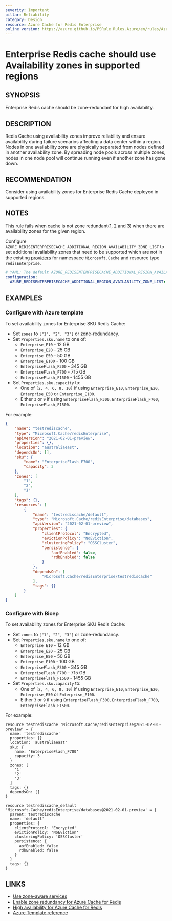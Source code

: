 ```yaml
---
severity: Important
pillar: Reliability
category: Design
resource: Azure Cache for Redis Enterprise
online version: https://azure.github.io/PSRule.Rules.Azure/en/rules/Azure.RedisEnterprise.Zones/
---
```


# Enterprise Redis cache should use Availability zones in supported regions

## SYNOPSIS

Enterprise Redis cache should be zone-redundant for high availability.

## DESCRIPTION

Redis Cache using availability zones improve reliability and ensure availability during failure scenarios affecting a data center within a region.
Nodes in one availability zone are physically separated from nodes defined in another availability zone.
By spreading node pools across multiple zones, nodes in one node pool will continue running even if another zone has gone down.

## RECOMMENDATION

Consider using availability zones for Enterprise Redis Cache deployed in supported regions.

## NOTES

This rule fails when cache is not zone redundant(1, 2 and 3) when there are availability zones for the given region.

Configure `AZURE_REDISENTERPRISECACHE_ADDITIONAL_REGION_AVAILABILITY_ZONE_LIST` to set additional availability zones that need to be supported which are not in the existing [providers](https://github.com/Azure/PSRule.Rules.Azure/blob/main/data/providers.json) for namespace `Microsoft.Cache` and resource type `redisEnterprise`.

```yaml
# YAML: The default AZURE_REDISENTERPRISECACHE_ADDITIONAL_REGION_AVAILABILITY_ZONE_LIST configuration option
configuration:
  AZURE_REDISENTERPRISECACHE_ADDITIONAL_REGION_AVAILABILITY_ZONE_LIST: []
```

## EXAMPLES

### Configure with Azure template

To set availability zones for Enterprise SKU Redis Cache:

- Set `zones` to `["1", "2", "3"]` or zone-redundancy.
- Set `Properties.sku.name` to one of:
  - `Enterprise_E10` - 12 GB
  - `Enterprise_E20` - 25 GB
  - `Enterprise_E50` - 50 GB
  - `Enterprise_E100` - 100 GB
  - `EnterpriseFlash_F300` - 345 GB
  - `EnterpriseFlash_F700` - 715 GB
  - `EnterpriseFlash_F1500` - 1455 GB
- Set `Properties.sku.capacity` to:
  - One of `[2, 4, 6, 8, 10]` if using `Enterprise_E10`, `Enterprise_E20`, `Enterprise_E50` or `Enterprise_E100`.
  - Either `3` or `9` if using `EnterpriseFlash_F300`, `EnterpriseFlash_F700`, `EnterpriseFlash_F1500`.

For example:

```json
{
    "name": "testrediscache",
    "type": "Microsoft.Cache/redisEnterprise",
    "apiVersion": "2021-02-01-preview",
    "properties": {},
    "location": "australiaeast",
    "dependsOn": [],
    "sku": {
        "name": "EnterpriseFlash_F700",
        "capacity": 3
    },
    "zones": [
        "1",
        "2",
        "3"
    ],
    "tags": {},
    "resources": [
        {
            "name": "testrediscache/default",
            "type": "Microsoft.Cache/redisEnterprise/databases",
            "apiVersion": "2021-02-01-preview",
            "properties": {
                "clientProtocol": "Encrypted",
                "evictionPolicy": "NoEviction",
                "clusteringPolicy": "OSSCluster",
                "persistence": {
                    "aofEnabled": false,
                    "rdbEnabled": false
                }
            },
            "dependsOn": [
                "Microsoft.Cache/redisEnterprise/testrediscache"
            ],
            "tags": {}
        }
    ]
}
```

### Configure with Bicep

To set availability zones for Enterprise SKU Redis Cache:

- Set `zones` to `["1", "2", "3"]` or zone-redundancy.
- Set `Properties.sku.name` to one of:
  - `Enterprise_E10` - 12 GB
  - `Enterprise_E20` - 25 GB
  - `Enterprise_E50` - 50 GB
  - `Enterprise_E100` - 100 GB
  - `EnterpriseFlash_F300` - 345 GB
  - `EnterpriseFlash_F700` - 715 GB
  - `EnterpriseFlash_F1500` - 1455 GB
- Set `Properties.sku.capacity` to:
  - One of `[2, 4, 6, 8, 10]` if using `Enterprise_E10`, `Enterprise_E20`, `Enterprise_E50` or `Enterprise_E100`.
  - Either `3` or `9` if using `EnterpriseFlash_F300`, `EnterpriseFlash_F700`, `EnterpriseFlash_F1500`.

For example:

```bicep
resource testrediscache 'Microsoft.Cache/redisEnterprise@2021-02-01-preview' = {
  name: 'testrediscache'
  properties: {}
  location: 'australiaeast'
  sku: {
    name: 'EnterpriseFlash_F700'
    capacity: 3
  }
  zones: [
    '1'
    '2'
    '3'
  ]
  tags: {}
  dependsOn: []
}

resource testrediscache_default 'Microsoft.Cache/redisEnterprise/databases@2021-02-01-preview' = {
  parent: testrediscache
  name: 'default'
  properties: {
    clientProtocol: 'Encrypted'
    evictionPolicy: 'NoEviction'
    clusteringPolicy: 'OSSCluster'
    persistence: {
      aofEnabled: false
      rdbEnabled: false
    }
  }
  tags: {}
}
```

## LINKS

- [Use zone-aware services](https://docs.microsoft.com/azure/architecture/framework/resiliency/design-best-practices#use-zone-aware-services)
- [Enable zone redundancy for Azure Cache for Redis](https://docs.microsoft.com/azure/azure-cache-for-redis/cache-how-to-zone-redundancy)
- [High availability for Azure Cache for Redis](https://docs.microsoft.com/azure/azure-cache-for-redis/cache-high-availability)
- [Azure Template reference](https://docs.microsoft.com/azure/templates/microsoft.cache/redisenterprise?tabs=json)